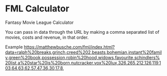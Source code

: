 # FML Calculator
Fantasy Movie League Calculator

You can pass in data through the URL by making a comma separated list of movies, costs and revenue, in that order.

Example https://matthewbusche.com/fml/index.html?data=ralph%20breaks,grinch,creed%202,beasts,bohemian,instant%20family,green%20book,possession,robin%20hood,widows,favourite,schindlers%20list,a%20star%20is%20born,nutcracker,vox%20lux,326,265,212,126,119,103,64,63,62,57,47,36,30,17,8,
